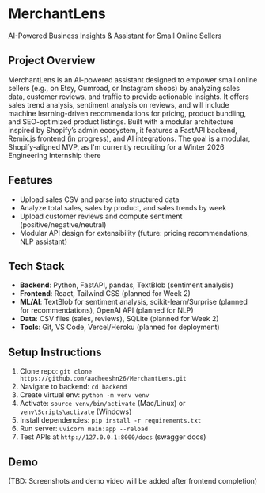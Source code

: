 # MerchantLens

AI-Powered Business Insights & Assistant for Small Online Sellers

## Project Overview

MerchantLens is an AI-powered assistant designed to empower small online sellers (e.g., on Etsy, Gumroad, or Instagram shops) by analyzing sales data, customer reviews, and traffic to provide actionable insights. It offers sales trend analysis, sentiment analysis on reviews, and will include machine learning-driven recommendations for pricing, product bundling, and SEO-optimized product listings. Built with a modular architecture inspired by Shopify’s admin ecosystem, it features a FastAPI backend, Remix.js frontend (in progress), and AI integrations. The goal is a modular, Shopify-aligned MVP, as I'm currently recruiting for a Winter 2026 Engineering Internship there

## Features

- Upload sales CSV and parse into structured data
- Analyze total sales, sales by product, and sales trends by week
- Upload customer reviews and compute sentiment (positive/negative/neutral)
- Modular API design for extensibility (future: pricing recommendations, NLP assistant)

## Tech Stack

- **Backend**: Python, FastAPI, pandas, TextBlob (sentiment analysis)
- **Frontend**: React, Tailwind CSS (planned for Week 2)
- **ML/AI**: TextBlob for sentiment analysis, scikit-learn/Surprise (planned for recommendations), OpenAI API (planned for NLP)
- **Data**: CSV files (sales, reviews), SQLite (planned for Week 2)
- **Tools**: Git, VS Code, Vercel/Heroku (planned for deployment)

## Setup Instructions

1. Clone repo: `git clone https://github.com/aadheeshn26/MerchantLens.git`
2. Navigate to backend: `cd backend`
3. Create virtual env: `python -m venv venv`
4. Activate: `source venv/bin/activate` (Mac/Linux) or `venv\Scripts\activate` (Windows)
5. Install dependencies: `pip install -r requirements.txt`
6. Run server: `uvicorn main:app --reload`
7. Test APIs at `http://127.0.0.1:8000/docs` (swagger docs)

## Demo

(TBD: Screenshots and demo video will be added after frontend completion)
